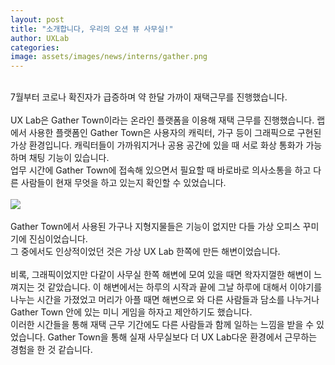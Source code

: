 ```yaml
---
layout: post
title: "소개합니다, 우리의 오션 뷰 사무실!"
author: UXLab
categories:
image: assets/images/news/interns/gather.png
---
```



<br>
7월부터 코로나 확진자가 급증하며 약 한달 가까이 재택근무를 진행했습니다. <br><br>
UX Lab은 Gather Town이라는 온라인 플랫폼을 이용해 재택 근무를 진행했습니다. 랩에서 사용한 플랫폼인 Gather Town은 사용자의 캐릭터, 가구 등이 그래픽으로 구현된 가상 환경입니다. 캐릭터들이 가까워지거나 공용 공간에 있을 때 서로 화상 통화가 가능하며 채팅 기능이 있습니다. <br>
업무 시간에 Gather Town에 접속해 있으면서 필요할 때 바로바로 의사소통을 하고 다른 사람들이 현재 무엇을 하고 있는지 확인할 수 있었습니다.
<br>
<br>
<img src="{{site.baseurl}}/assets/images/news/interns/gather.png">
<br>
<br>
Gather Town에서 사용된 가구나 지형지물들은 기능이 없지만 다들 가상 오피스 꾸미기에 진심이었습니다. <br>
그 중에서도 인상적이었던 것은 가상 UX Lab 한쪽에 만든 해변이었습니다. <br>
<br>
비록, 그래픽이었지만 다같이 사무실 한쪽 해변에 모여 있을 때면 왁자지껄한 해변이 느껴지는 것 같았습니다. 이 해변에서는 하루의 시작과 끝에 그날 하루에 대해서 이야기를 나누는 시간을 가졌었고 머리가 아플 때면 해변으로 와 다른 사람들과 담소를 나누거나 Gather Town 안에 있는 미니 게임을 하자고 제안하기도 했습니다. <br> 
이러한 시간들을 통해 재택 근무 기간에도 다른 사람들과 함께 일하는 느낌을 받을 수 있었습니다. Gather Town을 통해 실재 사무실보다 더 UX Lab다운 환경에서 근무하는 경험을 한 것 같습니다.
<br>